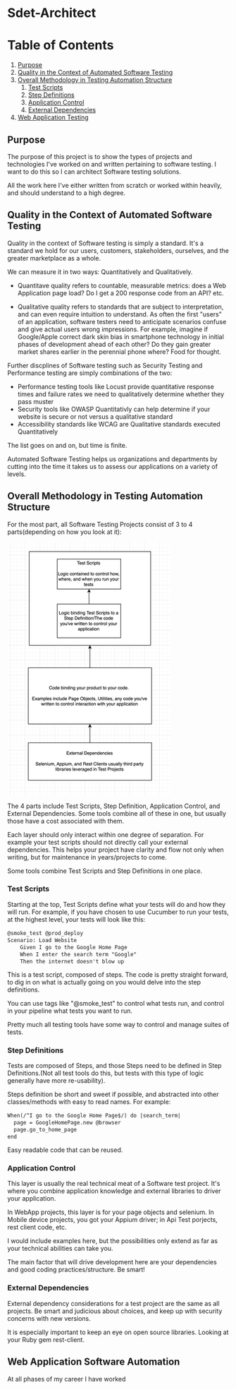 # Sdet-Architect

# Table of Contents
1. [Purpose](#purpose)
2. [Quality in the Context of Automated Software Testing](#quality-in-the-context-of-automated-software-testing)
3. [Overall Methodology in Testing Automation Structure](#overall-methodology-in-testing-automation-structure)
   1. [Test Scripts](#test-scripts)
   2. [Step Definitions](#step-definitions)
   3. [Application Control](#application-control)
   4. [External Dependencies](#external-dependencies)
4. [Web Application Testing](#web-application-software-automation)

## Purpose

The purpose of this project is to show the types of projects and technologies I've worked on and written pertaining to software testing.  I want to do this so I can architect Software testing solutions.

All the work here I've either written from scratch or worked within heavily, and should understand to a high degree.

## Quality in the Context of Automated Software Testing

Quality in the context of Software testing is simply a standard. It's a standard we hold for our users, customers, stakeholders, ourselves, and the greater marketplace as a whole.

We can measure it in two ways: Quantitatively and Qualitatively.

- Quantitave quality refers to countable, measurable metrics: does a Web Application page load? Do I get a 200 response code from an API? etc. 

- Qualitative quality refers to standards that are subject to interpretation, and can even require intuition to understand.  As often the first "users" of an application, software testers need to anticipate scenarios confuse and give actual users wrong impressions.  For example, imagine if Google/Apple correct dark skin bias in smartphone technology in initial phases of development ahead of each other? Do they gain greater market shares earlier in the perennial phone where? Food for thought. 

Further discplines of Software testing such as Security Testing and Performance testing are simply combinations of the two:  

- Performance testing tools like Locust provide quantitative response times and failure rates we need to qualitatively determine whether they pass muster
- Security tools like OWASP Quantitativly can help determine if your website is secure or not versus a qualitative standard
- Accessibility standards like WCAG are Qualitative standards executed Quantitatively

The list goes on and on, but time is finite. 

Automated Software Testing helps us organizations and departments by cutting into the time it takes us to assess our applications on a variety of levels.

## Overall Methodology in Testing Automation Structure

For the most part, all Software Testing Projects consist of 3 to 4 parts(depending on how you look at it):

![img.png](img.png)

The 4 parts include Test Scripts, Step Definition, Application Control, and External Dependencies. Some tools combine all of these in one, but usually those have a cost associated with them.

Each layer should only interact within one degree of separation. For example your test scripts should not directly call your external dependencies.  This helps your project have clarity and flow not only when writing, but for maintenance in years/projects to come. 

Some tools combine Test Scripts and Step Definitions in one place.

### Test Scripts
Starting at the top, Test Scripts define what your tests will do and how they will run. For example, if you have chosen to use Cucumber to run your tests, at the highest level, your tests will look like this:

```agsl
@smoke_test @prod_deploy
Scenario: Load Website
    Given I go to the Google Home Page
    When I enter the search term "Google"
    Then the internet doesn't blow up
```
This is a test script, composed of steps. The code is pretty straight forward, to dig in on what is actually going on you would delve into the step definitions.

You can use tags like "@smoke_test" to control what tests run, and control in your pipeline what tests you want to run. 

Pretty much all testing tools have some way to control and manage suites of tests.

### Step Definitions

Tests are composed of Steps, and those Steps need to be defined in Step Definitions.(Not all test tools do this, but tests with this type of logic generally have more re-usability).

Steps definition be short and sweet if possible, and abstracted into other classes/methods with easy to read names. For example:

```agsl
When(/^I go to the Google Home Page$/) do |search_term|
  page = GoogleHomePage.new @browser
  page.go_to_home_page
end
```

Easy readable code that can be reused.

### Application Control

This layer is usually the real technical meat of a Software test project. It's where you combine application knowledge and external libraries to driver your application.

In WebApp projects, this layer is for your page objects and selenium.  In Mobile device projects, you got your Appium driver; in Api Test porjects, rest client code, etc.

I would include examples here, but the possibilities only extend as far as your technical abilities can take you.

The main factor that will drive development here are your dependencies and good coding practices/structure.  Be smart!

### External Dependencies

External dependency considerations for a test project are the same as all projects. Be smart and judicious about choices, and keep up with security concerns with new versions. 

It is especially important to keep an eye on open source libraries. Looking at your Ruby gem rest-client.



## Web Application Software Automation

At all phases of my career I have worked